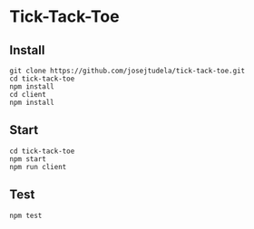 # Tick-Tack-Toe

## Install

```shell
git clone https://github.com/josejtudela/tick-tack-toe.git
cd tick-tack-toe
npm install
cd client
npm install
```

## Start

```shell
cd tick-tack-toe
npm start
npm run client
```

## Test

```shell
npm test
```
